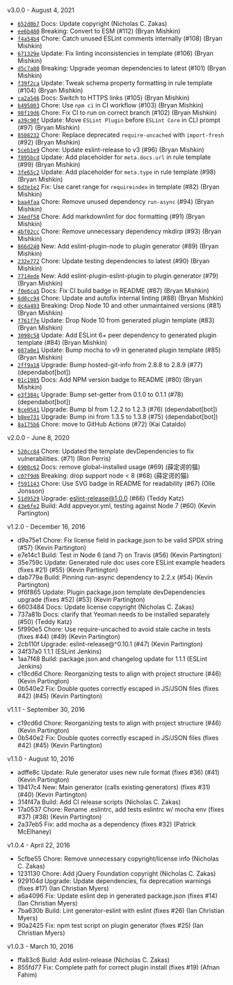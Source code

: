 v3.0.0 - August 4, 2021

* [`652d0b7`](https://github.com/eslint/generator-eslint/commit/652d0b727285bf8b38a8a79a1e893fbcd0210aa7) Docs: Update copyright (Nicholas C. Zakas)
* [`ee6b480`](https://github.com/eslint/generator-eslint/commit/ee6b480b6fc0f60ea541debdb963e8ef87b1fe0d) Breaking: Convert to ESM (#112) (Bryan Mishkin)
* [`f4a54b4`](https://github.com/eslint/generator-eslint/commit/f4a54b44ccbb50a0694ee4b4cb70bb4b016bf599) Chore: Catch unused ESLint comments internally (#108) (Bryan Mishkin)
* [`671329e`](https://github.com/eslint/generator-eslint/commit/671329ef258bdd663a3138a578ee0d754da4b7d6) Update: Fix linting inconsistencies in template (#106) (Bryan Mishkin)
* [`d5c7a80`](https://github.com/eslint/generator-eslint/commit/d5c7a80f6f533de719580ffbba21c7e379abb48c) Breaking: Upgrade yeoman dependencies to latest (#101) (Bryan Mishkin)
* [`f39f2ca`](https://github.com/eslint/generator-eslint/commit/f39f2cab1a093bec3aeeb51b36d46d0541ea3616) Update: Tweak schema property formatting in rule template (#104) (Bryan Mishkin)
* [`ca2a546`](https://github.com/eslint/generator-eslint/commit/ca2a546b52c355a4b7f9394b26431083400179e2) Docs: Switch to HTTPS links (#105) (Bryan Mishkin)
* [`b495003`](https://github.com/eslint/generator-eslint/commit/b4950037580d7231bf2cc039011b75738cc177de) Chore: Use `npm ci` in CI workflow (#103) (Bryan Mishkin)
* [`98f19d6`](https://github.com/eslint/generator-eslint/commit/98f19d655cf8d48eee460bdf79debd40502c6ac4) Chore: Fix CI to run on correct branch (#102) (Bryan Mishkin)
* [`a39c90f`](https://github.com/eslint/generator-eslint/commit/a39c90f6a04ff9576c0a008b72b07f87d1748afd) Update: Move `ESLint Plugin` before `ESLint Core` in CLI prompt (#97) (Bryan Mishkin)
* [`8508232`](https://github.com/eslint/generator-eslint/commit/85082323e51706843ba1a8cb942709d5372f2c97) Chore: Replace deprecated `require-uncached` with `import-fresh` (#92) (Bryan Mishkin)
* [`5ceb1e9`](https://github.com/eslint/generator-eslint/commit/5ceb1e99521a25b27da69034e1a67fcfc5c5764d) Chore: Update eslint-release to v3 (#96) (Bryan Mishkin)
* [`f895bcd`](https://github.com/eslint/generator-eslint/commit/f895bcdd759ac5826f76bd2338c1a63f388522dc) Update: Add placeholder for `meta.docs.url` in rule template (#99) (Bryan Mishkin)
* [`3fe65c2`](https://github.com/eslint/generator-eslint/commit/3fe65c223691db85ba0e7b3bce655a54e6027f85) Update: Add placeholder for `meta.type` in rule template (#98) (Bryan Mishkin)
* [`6d3e1e2`](https://github.com/eslint/generator-eslint/commit/6d3e1e2f8fcfb9624ac8c9b3575a6c0dda6aa8f2) Fix: Use caret range for `requireindex` in template (#82) (Bryan Mishkin)
* [`baa4faa`](https://github.com/eslint/generator-eslint/commit/baa4faa2ec5341331b3223912520b6bd49ad2567) Chore: Remove unused dependency `run-async` (#94) (Bryan Mishkin)
* [`34edf58`](https://github.com/eslint/generator-eslint/commit/34edf58581332cf574bf53d8258c3d86d2a3c951) Chore: Add markdownlint for doc formatting (#91) (Bryan Mishkin)
* [`4bf02cc`](https://github.com/eslint/generator-eslint/commit/4bf02cc2f31d5c45d88106f16668c0e5e7c46019) Chore: Remove unnecessary dependency mkdirp (#93) (Bryan Mishkin)
* [`866d240`](https://github.com/eslint/generator-eslint/commit/866d240f2d802e71d82465b9c61f52468b712688) New: Add eslint-plugin-node to plugin generator (#89) (Bryan Mishkin)
* [`232e772`](https://github.com/eslint/generator-eslint/commit/232e77217ac81390b82661b7e5f52db70e1280d7) Chore: Update testing dependencies to latest (#90) (Bryan Mishkin)
* [`7714ede`](https://github.com/eslint/generator-eslint/commit/7714ede796255428d53da8944469b1174a555608) New: Add eslint-plugin-eslint-plugin to plugin generator (#79) (Bryan Mishkin)
* [`f0e6ca5`](https://github.com/eslint/generator-eslint/commit/f0e6ca5eff2950f4b74cc5afd703a0533b422e95) Docs: Fix CI build badge in README (#87) (Bryan Mishkin)
* [`6d0cc94`](https://github.com/eslint/generator-eslint/commit/6d0cc94e7aaaa379e67359ccaf96953e1e05a5a6) Chore: Update and autofix internal linting (#88) (Bryan Mishkin)
* [`dc4a493`](https://github.com/eslint/generator-eslint/commit/dc4a493cfa5a47e9bfe0adf34bc07858e40355a5) Breaking: Drop Node 10 and other unmaintained versions (#81) (Bryan Mishkin)
* [`f761f7e`](https://github.com/eslint/generator-eslint/commit/f761f7eb002a3308d8cee6726292c5d81e81db0e) Update: Drop Node 10 from generated plugin template (#83) (Bryan Mishkin)
* [`3098c58`](https://github.com/eslint/generator-eslint/commit/3098c5874ea1bd22493710edc577049dfd0cae22) Update: Add ESLint 6+ peer dependency to generated plugin template (#84) (Bryan Mishkin)
* [`087a0e1`](https://github.com/eslint/generator-eslint/commit/087a0e1901cee285096fd6784e60ef33e9db45a4) Update: Bump mocha to v9 in generated plugin template (#85) (Bryan Mishkin)
* [`2ff9a18`](https://github.com/eslint/generator-eslint/commit/2ff9a18a9838c71e51cf30003977899f94319300) Upgrade: Bump hosted-git-info from 2.8.8 to 2.8.9 (#77) (dependabot[bot])
* [`01c1985`](https://github.com/eslint/generator-eslint/commit/01c1985bd0066e64bf5ba3852fc58265baf96169) Docs: Add NPM version badge to README (#80) (Bryan Mishkin)
* [`e3f384c`](https://github.com/eslint/generator-eslint/commit/e3f384c1ebec9cec9e7836e8a659bb15f6147e3b) Upgrade: Bump set-getter from 0.1.0 to 0.1.1 (#78) (dependabot[bot])
* [`8ce0541`](https://github.com/eslint/generator-eslint/commit/8ce05419db369e62bf199fbe39e8f341bc8cff6f) Upgrade: Bump bl from 1.2.2 to 1.2.3 (#76) (dependabot[bot])
* [`b8ee731`](https://github.com/eslint/generator-eslint/commit/b8ee731c35633c40f732177ccdddc5416036775d) Upgrade: Bump ini from 1.3.5 to 1.3.8 (#75) (dependabot[bot])
* [`8a175b6`](https://github.com/eslint/generator-eslint/commit/8a175b6c29804ef0ac3e7e844be2bc43896349c6) Chore: move to GitHub Actions (#72) (Kai Cataldo)

v2.0.0 - June 8, 2020

* [`520cc84`](https://github.com/eslint/generator-eslint/commit/520cc84aa5916e34264b46e159663f219170145d) Chore: Updated the template devDependencies to fix vulnerabilities. (#71) (Ron Perris)
* [`6900c62`](https://github.com/eslint/generator-eslint/commit/6900c629e27a4966c6e96f0e3b843622c0060bd9) Docs: remove global-installed usage (#69) (薛定谔的猫)
* [`c07f9d6`](https://github.com/eslint/generator-eslint/commit/c07f9d64aa7af7688ef9fb4ff430dae290866317) Breaking: drop support node < 8 (#68) (薛定谔的猫)
* [`f591143`](https://github.com/eslint/generator-eslint/commit/f5911434cde5289dc46715d97b2ba500ec800b85) Chore: Use SVG badge in README for readability (#67) (Olle Jonsson)
* [`51d9529`](https://github.com/eslint/generator-eslint/commit/51d9529404fadf1343e477910fce0240f3d0a0fc) Upgrade: eslint-release@1.0.0 (#66) (Teddy Katz)
* [`43e6fe2`](https://github.com/eslint/generator-eslint/commit/43e6fe26cca2f19628bb94e34e4430710bad9918) Build: Add appveyor.yml, testing against Node 7 (#60) (Kevin Partington)

v1.2.0 - December 16, 2016

* d9a75e1 Chore: Fix license field in package.json to be valid SPDX string (#57) (Kevin Partington)
* e7e14c1 Build: Test in Node 6 (and 7) on Travis (#56) (Kevin Partington)
* 35e759c Update: Generated rule doc uses core ESLint example headers (fixes #21) (#55) (Kevin Partington)
* dab779a Build: Pinning run-async dependency to 2.2.x (#54) (Kevin Partington)
* 9f6f865 Update: Plugin package.json template devDependencies upgrade (fixes #52) (#53) (Kevin Partington)
* 6603484 Docs: Update license copyright (Nicholas C. Zakas)
* 737a81b Docs: clarify that Yeoman needs to be installed separately (#50) (Teddy Katz)
* 5f990e5 Chore: Use require-uncached to avoid stale cache in tests (fixes #44) (#49) (Kevin Partington)
* 2cb110f Upgrade: eslint-release@^0.10.1 (#47) (Kevin Partington)
* 34f37a0 1.1.1 (ESLint Jenkins)
* 1aa7f48 Build: package.json and changelog update for 1.1.1 (ESLint Jenkins)
* c19cd6d Chore: Reorganizing tests to align with project structure (#46) (Kevin Partington)
* 0b540e2 Fix: Double quotes correctly escaped in JS/JSON files (fixes #42) (#45) (Kevin Partington)

v1.1.1 - September 30, 2016

* c19cd6d Chore: Reorganizing tests to align with project structure (#46) (Kevin Partington)
* 0b540e2 Fix: Double quotes correctly escaped in JS/JSON files (fixes #42) (#45) (Kevin Partington)

v1.1.0 - August 10, 2016

* adffe8c Update: Rule generator uses new rule format (fixes #36) (#41) (Kevin Partington)
* 19417c4 New: Main generator (calls existing generators) (fixes #31) (#40) (Kevin Partington)
* 314f47a Build: Add CI release scripts (Nicholas C. Zakas)
* 17a0537 Chore: Rename .eslintrc, add tests eslintrc w/ mocha env (fixes #37) (#38) (Kevin Partington)
* 2a37eb5 Fix: add mocha as a dependency (fixes #32) (Patrick McElhaney)

v1.0.4 - April 22, 2016

* 5cfbe55 Chore: Remove unnecessary copyright/license info (Nicholas C. Zakas)
* 1231130 Chore: Add jQuery Foundation copyright (Nicholas C. Zakas)
* 929104d Upgrade: Update dependencies, fix deprecation warnings (fixes #17) (Ian Christian Myers)
* a6a4096 Fix: Update eslint dep in generated package.json (fixes #14) (Ian Christian Myers)
* 7ba630b Build: Lint generator-eslint with eslint (fixes #26) (Ian Christian Myers)
* 90a2425 Fix: npm test script on plugin generator (fixes #25) (Ian Christian Myers)

v1.0.3 - March 10, 2016

* ffa83c6 Build: Add eslint-release (Nicholas C. Zakas)
* 855fd77 Fix: Complete path for correct plugin install (fixes #19) (Afnan Fahim)

